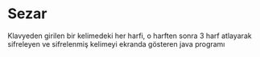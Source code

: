 # Sezar
Klavyeden girilen bir kelimedeki her harfi, o harften sonra 3 harf atlayarak sifreleyen ve sifrelenmiş kelimeyi ekranda gösteren java programı
